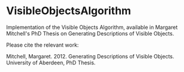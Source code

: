 VisibleObjectsAlgorithm
=======================

Implementation of the Visible Objects Algorithm, available in Margaret Mitchell's PhD Thesis on Generating Descriptions of Visible Objects.

Please cite the relevant work:

Mitchell, Margaret.  2012.  Generating Descriptions of Visible Objects.  University of Aberdeen, PhD Thesis.
